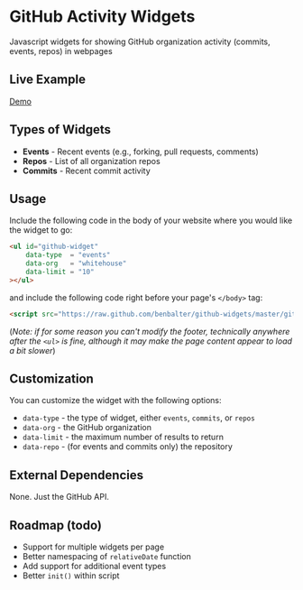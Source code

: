 GitHub Activity Widgets
=======================

Javascript widgets for showing GitHub organization activity (commits, events, repos) in webpages

Live Example
------------

[Demo](http://benbalter.github.com/github-widgets/)

Types of Widgets
----------------

* **Events** - Recent events (e.g., forking, pull requests, comments)
* **Repos** - List of all organization repos
* **Commits** - Recent commit activity

Usage
-----

Include the following code in the body of your website where you would like the widget to go:

```html
<ul id="github-widget"
    data-type  = "events" 
    data-org   = "whitehouse" 
    data-limit = "10" 
></ul>
```

and include the following code right before your page's `</body>` tag:

```html
<script src="https://raw.github.com/benbalter/github-widgets/master/github-widgets.min.js"></script>
```

(*Note: if for some reason you can't modify the footer, technically anywhere after the `<ul>` is fine, although it may make the page content appear to load a bit slower*)

Customization
-------------

You can customize the widget with the following options:

* `data-type` - the type of widget, either `events`, `commits`, or `repos`
* `data-org` - the GitHub organization
* `data-limit` - the maximum number of results to return
* `data-repo` - (for events and commits only) the repository

External Dependencies
---------------------

None. Just the GitHub API.

Roadmap (todo)
--------------

* Support for multiple widgets per page
* Better namespacing of `relativeDate` function
* Add support for additional event types
* Better `init()` within script